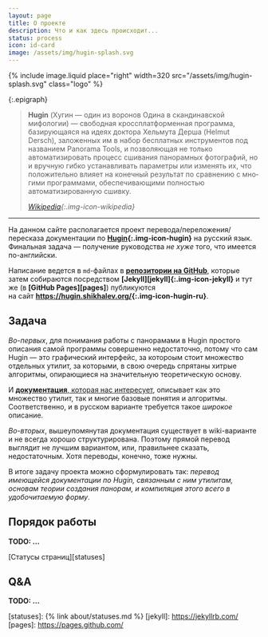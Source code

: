 ```yaml
---
layout: page
title: О проекте
description: Что и как здесь происходит...
status: process
icon: id-card
image: /assets/img/hugin-splash.svg
---
```

{% include image.liquid place="right" width=320 src="/assets/img/hugin-splash.svg" class="logo" %}

{:.epigraph}
> **Hugin** (Хугин — один из воронов Одина в скандинавской мифологии) —
> свободная кроссплатформенная программа, базирующаяся на идеях
> док­то­ра Хельмута Дерша (Helmut Dersch), заложенных им в набор
> бесплатных инструментов под названием Panorama Tools, и позволяющая
> не только автоматизировать процесс сшивания панорамных фотографий,
> но и вручную гибко устанавливать параметры или изменять их, что
> положительно влияет на конечный результат по сравнению с мно­ги­ми
> программами, обеспечивающими полностью автоматизированную сшивку.
>
> *[Wikipedia](https://ru.wikipedia.org/wiki/Hugin){:.img-icon-wikipedia}*

-----

На данном сайте располагается проект перевода/переложения/пересказа документации по **[Hugin][hugin]{:.img-icon-hugin}** на русский язык.
Фи­наль­ная задача — получение руководства *не хуже* того, что имеется по-английски.

Написание ведется в `md`-файлах в <a href="https://github.com/shikhalev/hugin_doc_ru" style="font-weight: bold;">репозитории
на <span class="img-icon-github">GitHub</span></a>, которые затем собираются посредством **[Jekyll][jekyll]{:.img-icon-jekyll}**
и тут же (в **[Git­Hub Pages][pages]**) публикуются на сайт **<https://hugin.shikhalev.org/>{:.img-icon-hugin-ru}**.

## Задача

*Во-первых*, для понимания работы с панорамами в Hugin простого описания самой программы совершенно недостаточно, потому что
сам Hugin — это графический интерфейс, за котороым стоит множество отдельных утилит, за которыми, в свою очередь спрятаны
хитрые алгоритмы, опирающиеся на значительную теоретическую основу.

И [**документация**, которая нас интересует][doc], описывает как это множество утилит, так и многие базовые понятия и алгоритмы.
Соответственно, и в русском варианте требуется такое *широкое* описание.

*Во-вторых*, вышеупомянутая документация существует в wiki-варианте и не всегда хорошо структурирована. Поэтому прямой перевод
выглядит не лучшим вариантом, или, правильнее сказать, недостаточным. Хотя переводы, конечно, тоже нужны.

В итоге задачу проекта можно сформулировать так: *перевод имеющейся документации по Hugin, связанным с ним утилитам, основам
теории создания панорам, и компиляция этого всего в удобочитаемую форму*.

## Порядок работы



**TODO: ...**

[Статусы страниц][statuses]

## Q&A

**TODO: ...**

[hugin]: https://hugin.sourceforge.io/
[doc]: https://wiki.panotools.org/Main_Page
[statuses]: {% link about/statuses.md %}
[jekyll]: https://jekyllrb.com/
[pages]: https://pages.github.com/
